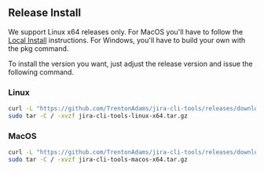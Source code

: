 ## Release Install

We support Linux x64 releases only. For MacOS you'll have to follow  the [Local Install](https://github.com/TrentonAdams/jira-cli-tools#local-install) instructions. For Windows, you'll have to build your own with the pkg command.

To install the version you want, just adjust the release version and issue the following command.

### Linux

```bash
curl -L "https://github.com/TrentonAdams/jira-cli-tools/releases/download/1.1.2-RC9/jira-cli-tools-linux-x64.tar.gz" > jira-cli-tools-linux-x64.tar.gz;
sudo tar -C / -xvzf jira-cli-tools-linux-x64.tar.gz
```

### MacOS

```bash
curl -L "https://github.com/TrentonAdams/jira-cli-tools/releases/download/1.1.2-RC9/jira-cli-tools-macos-x64.tar.gz" > jira-cli-tools-macos-x64.tar.gz;
sudo tar -C / -xvzf jira-cli-tools-macos-x64.tar.gz
```

